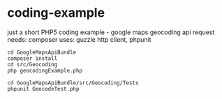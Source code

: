 coding-example
==============

just a short PHP5 coding example - google maps geocoding api request
needs: composer
uses: guzzle http client, phpunit

```shell
cd GoogleMapsApiBundle
composer install
cd src/Geocoding
php geocodingExample.php
```

```shell
cd GoogleMapsApiBundle/src/Geocoding/Tests
phpunit GeocodeTest.php
```
